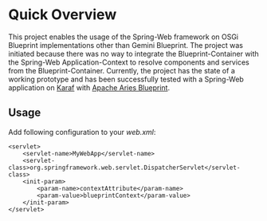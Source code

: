 # Quick Overview
This project enables the usage of the Spring-Web framework on OSGi Blueprint implementations other than Gemini Blueprint.
The project was initiated because there was no way to integrate the Blueprint-Container with the Spring-Web Application-Context
to resolve components and services from the Blueprint-Container. Currently, the project has the state of a working
prototype and has been successfully tested with a Spring-Web application on [Karaf](http://karaf.apache.org) with
[Apache Aries Blueprint](http://aries.apache.org/modules/blueprint.html).

## Usage
Add following configuration to your *web.xml*:
```
<servlet>
    <servlet-name>MyWebApp</servlet-name>
    <servlet-class>org.springframework.web.servlet.DispatcherServlet</servlet-class>
    <init-param>
        <param-name>contextAttribute</param-name>
        <param-value>blueprintContext</param-value>
    </init-param>
</servlet>
```